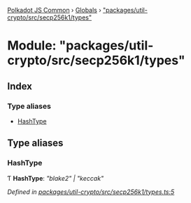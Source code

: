 [Polkadot JS Common](../README.md) › [Globals](../globals.md) › ["packages/util-crypto/src/secp256k1/types"](_packages_util_crypto_src_secp256k1_types_.md)

# Module: "packages/util-crypto/src/secp256k1/types"

## Index

### Type aliases

* [HashType](_packages_util_crypto_src_secp256k1_types_.md#hashtype)

## Type aliases

###  HashType

Ƭ **HashType**: *"blake2" | "keccak"*

*Defined in [packages/util-crypto/src/secp256k1/types.ts:5](https://github.com/polkadot-js/common/blob/f5acd602/packages/util-crypto/src/secp256k1/types.ts#L5)*
